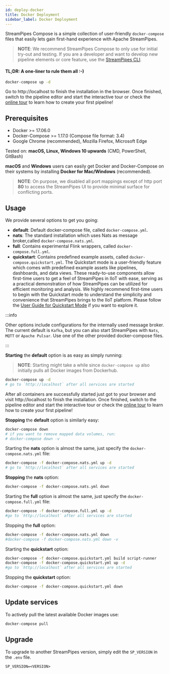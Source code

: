 ```yaml
---
id: deploy-docker
title: Docker Deployment
sidebar_label: Docker Deployment
---
```


StreamPipes Compose is a simple collection of user-friendly `docker-compose` files that easily lets gain first-hand experience with Apache StreamPipes.

> **NOTE**: We recommend StreamPipes Compose to only use for initial try-out and testing. If you are a developer and
> want to develop new pipeline elements or core feature, use the [StreamPipes CLI](06_extend-cli.md).

#### TL;DR: A one-liner to rule them all :-)

```bash
docker-compose up -d
```
Go to http://localhost to finish the installation in the browser. Once finished, switch to the pipeline editor and start the interactive tour or check the [online tour](https://streampipes.apache.org/docs/docs/user-guide-tour/) to learn how to create your first pipeline!

## Prerequisites
* Docker >= 17.06.0
* Docker-Compose >= 1.17.0 (Compose file format: 3.4)
* Google Chrome (recommended), Mozilla Firefox, Microsoft Edge

Tested on: **macOS, Linux, Windows 10 upwards** (CMD, PowerShell, GitBash)

**macOS** and **Windows** users can easily get Docker and Docker-Compose on their systems by installing **Docker for Mac/Windows** (recommended).

> **NOTE**: On purpose, we disabled all port mappings except of http port **80** to access the StreamPipes UI to provide minimal surface for conflicting ports.

## Usage
We provide several options to get you going:

- **default**: Default docker-compose file, called `docker-compose.yml`.
- **nats**: The standard installation which uses Nats as message broker,called `docker-compose.nats.yml`.
- **full**: Contains experimental Flink wrappers, called `docker-compose.full.yml`.
- **quickstart**: Contains predefined example assets, called `docker-compose.quickstart.yml`. The Quickstart mode is a user-friendly feature which comes with predefined example assets like pipelines, dashboards, and data views. These ready-to-use components allow first-time users to get a feel of StreamPipes in IIoT with ease, serving as a practical demonstration of how StreamPipes can be utilized for efficient monitoring and analysis. We highly recommend first-time users to begin with the Quickstart mode to understand the simplicity and convenience that StreamPipes brings to the IIoT platform. Please follow the [User Guide for Quickstart Mode](user-guide-for-quickstart.md) if you want to explore it.


:::info

Other options include configurations for the internally used message broker. The current default is `Kafka`, but you can also start StreamPipes with `Nats`, `MQTT` or `Apache Pulsar`.
Use one of the other provided docker-compose files.

:::

**Starting** the **default** option is as easy as simply running:
> **NOTE**: Starting might take a while since `docker-compose up` also initially pulls all Docker images from Dockerhub.

```bash
docker-compose up -d
# go to `http://localhost` after all services are started
```
After all containers are successfully started just got to your browser and visit http://localhost to finish the installation. Once finished, switch to the pipeline editor and start the interactive tour or check the [online tour](https://streampipes.apache.org/docs/docs/user-guide-tour/) to learn how to create your first pipeline!

**Stopping** the **default** option is similarly easy:
```bash
docker-compose down
# if you want to remove mapped data volumes, run:
# docker-compose down -v
```

Starting the **nats** option is almost the same, just specify the `docker-compose.nats.yml` file:
```bash
docker-compose -f docker-compose.nats.yml up -d
# go to `http://localhost` after all services are started
```
**Stopping** the **nats** option:
```bash
docker-compose -f docker-compose.nats.yml down
```


Starting the **full** option is almost the same, just specify the `docker-compose.full.yml` file:
```bash
docker-compose -f docker-compose.full.yml up -d
#go to `http://localhost` after all services are started
```
Stopping the **full** option:
```bash
docker-compose -f docker-compose.nats.yml down
#docker-compose -f docker-compose.nats.yml down -v
```
Starting the **quickstart** option:
```bash
docker-compose -f docker-compose.quickstart.yml build script-runner
docker-compose -f docker-compose.quickstart.yml up -d
#go to `http://localhost` after all services are started
```
Stopping the **quickstart** option:
```bash
docker-compose -f docker-compose.quickstart.yml down
```

## Update services
To actively pull the latest available Docker images use:
```bash
docker-compose pull
```

## Upgrade
To upgrade to another StreamPipes version, simply edit the `SP_VERSION` in the `.env` file.
```
SP_VERSION=<VERSION>
```
